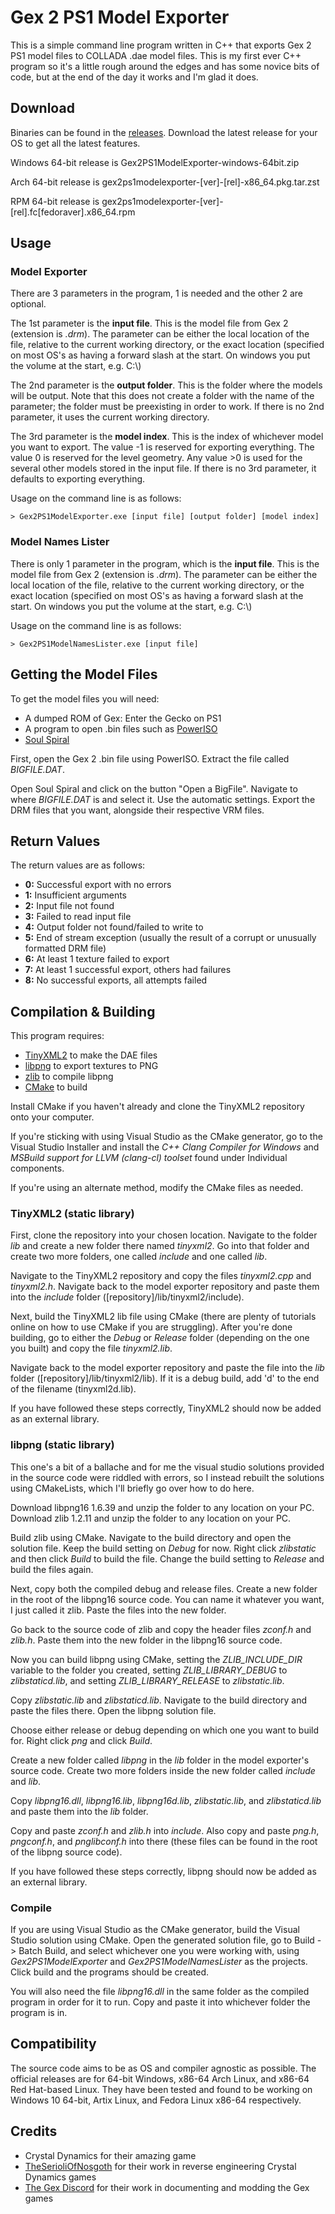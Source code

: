 # Gex 2 PS1 Model Exporter
This is a simple command line program written in C++ that exports Gex 2 PS1 model files to COLLADA .dae model files. This is my first ever C++ program so it's a little rough around the edges and has some novice bits of code, but at the end of the day it works and I'm glad it does.

## Download
Binaries can be found in the [releases](https://github.com/Roboguy420/Gex2PS1ModelExporter/releases). Download the latest release for your OS to get all the latest features.

Windows 64-bit release is Gex2PS1ModelExporter-windows-64bit.zip

Arch 64-bit release is gex2ps1modelexporter-[ver]-[rel]-x86_64.pkg.tar.zst

RPM 64-bit release is gex2ps1modelexporter-[ver]-[rel].fc[fedoraver].x86_64.rpm

## Usage
### Model Exporter
There are 3 parameters in the program, 1 is needed and the other 2 are optional.

The 1st parameter is the **input file**. This is the model file from Gex 2 (extension is _.drm_). The parameter can be either the local location of the file, relative to the current working directory, or the exact location (specified on most OS's as having a forward slash at the start. On windows you put the volume at the start, e.g. C:\\)

The 2nd parameter is the **output folder**. This is the folder where the models will be output. Note that this does not create a folder with the name of the parameter; the folder must be preexisting in order to work. If there is no 2nd parameter, it uses the current working directory.

The 3rd parameter is the **model index**. This is the index of whichever model you want to export. The value -1 is reserved for exporting everything. The value 0 is reserved for the level geometry. Any value >0 is used for the several other models stored in the input file. If there is no 3rd parameter, it defaults to exporting everything.

Usage on the command line is as follows:
```
> Gex2PS1ModelExporter.exe [input file] [output folder] [model index]
```

### Model Names Lister
There is only 1 parameter in the program, which is the **input file**. This is the model file from Gex 2 (extension is _.drm_). The parameter can be either the local location of the file, relative to the current working directory, or the exact location (specified on most OS's as having a forward slash at the start. On windows you put the volume at the start, e.g. C:\\)

Usage on the command line is as follows:
```
> Gex2PS1ModelNamesLister.exe [input file]
```

## Getting the Model Files
To get the model files you will need:
* A dumped ROM of Gex: Enter the Gecko on PS1
* A program to open .bin files such as [PowerISO](https://www.poweriso.com)
* [Soul Spiral](https://github.com/TheSerioliOfNosgoth/SoulSpiral-Official)

First, open the Gex 2 .bin file using PowerISO. Extract the file called _BIGFILE.DAT_.

Open Soul Spiral and click on the button "Open a BigFile". Navigate to where _BIGFILE.DAT_ is and select it. Use the automatic settings. Export the DRM files that you want, alongside their respective VRM files.

## Return Values
The return values are as follows:
* **0:** Successful export with no errors
* **1:** Insufficient arguments
* **2:** Input file not found
* **3:** Failed to read input file
* **4:** Output folder not found/failed to write to
* **5:** End of stream exception (usually the result of a corrupt or unusually formatted DRM file)
* **6:** At least 1 texture failed to export
* **7:** At least 1 successful export, others had failures
* **8:** No successful exports, all attempts failed

## Compilation & Building
This program requires:
* [TinyXML2](https://github.com/leethomason/tinyxml2) to make the DAE files
* [libpng](https://sourceforge.net/projects/libpng/files/) to export textures to PNG
* [zlib](https://sourceforge.net/projects/libpng/files/zlib/) to compile libpng
* [CMake](https://cmake.org) to build

Install CMake if you haven't already and clone the TinyXML2 repository onto your computer.

If you're sticking with using Visual Studio as the CMake generator, go to the Visual Studio Installer and install the _C++ Clang Compiler for Windows_ and _MSBuild support for LLVM (clang-cl) toolset_ found under Individual components.

If you're using an alternate method, modify the CMake files as needed.

### TinyXML2 (static library)
First, clone the repository into your chosen location. Navigate to the folder _lib_ and create a new folder there named _tinyxml2_. Go into that folder and create two more folders, one called _include_ and one called _lib_.

Navigate to the TinyXML2 repository and copy the files _tinyxml2.cpp_ and _tinyxml2.h_. Navigate back to the model exporter repository and paste them into the _include_ folder ([repository]/lib/tinyxml2/include).

Next, build the TinyXML2 lib file using CMake (there are plenty of tutorials online on how to use CMake if you are struggling). After you're done building, go to either the _Debug_ or _Release_ folder (depending on the one you built) and copy the file _tinyxml2.lib_.

Navigate back to the model exporter repository and paste the file into the _lib_ folder ([repository]/lib/tinyxml2/lib). If it is a debug build, add 'd' to the end of the filename (tinyxml2d.lib).

If you have followed these steps correctly, TinyXML2 should now be added as an external library.

### libpng (static library)
This one's a bit of a ballache and for me the visual studio solutions provided in the source code were riddled with errors, so I instead rebuilt the solutions using CMakeLists, which I'll briefly go over how to do here.

Download libpng16 1.6.39 and unzip the folder to any location on your PC. Download zlib 1.2.11 and unzip the folder to any location on your PC.

Build zlib using CMake. Navigate to the build directory and open the solution file. Keep the build setting on _Debug_ for now. Right click _zlibstatic_ and then click _Build_ to build the file. Change the build setting to _Release_ and build the files again.

Next, copy both the compiled debug and release files. Create a new folder in the root of the libpng16 source code. You can name it whatever you want, I just called it zlib. Paste the files into the new folder.

Go back to the source code of zlib and copy the header files _zconf.h_ and _zlib.h_. Paste them into the new folder in the libpng16 source code.

Now you can build libpng using CMake, setting the _ZLIB_INCLUDE_DIR_ variable to the folder you created, setting _ZLIB_LIBRARY_DEBUG_ to _zlibstaticd.lib_, and setting _ZLIB_LIBRARY_RELEASE_ to _zlibstatic.lib_.

Copy _zlibstatic.lib_ and _zlibstaticd.lib_. Navigate to the build directory and paste the files there. Open the libpng solution file.

Choose either release or debug depending on which one you want to build for. Right click _png_ and click _Build_.

Create a new folder called _libpng_ in the _lib_ folder in the model exporter's source code. Create two more folders inside the new folder called _include_ and _lib_.

Copy _libpng16.dll_, _libpng16.lib_, _libpng16d.lib_, _zlibstatic.lib_, and _zlibstaticd.lib_ and paste them into the _lib_ folder.

Copy and paste _zconf.h_ and _zlib.h_ into _include_. Also copy and paste _png.h_, _pngconf.h_, and _pnglibconf.h_ into there (these files can be found in the root of the libpng source code).

If you have followed these steps correctly, libpng should now be added as an external library.

### Compile
If you are using Visual Studio as the CMake generator, build the Visual Studio solution using CMake. Open the generated solution file, go to Build -> Batch Build, and select whichever one you were working with, using _Gex2PS1ModelExporter_ and _Gex2PS1ModelNamesLister_ as the projects. Click build and the programs should be created.

You will also need the file _libpng16.dll_ in the same folder as the compiled program in order for it to run. Copy and paste it into whichever folder the program is in.

## Compatibility
The source code aims to be as OS and compiler agnostic as possible. The official releases are for 64-bit Windows, x86-64 Arch Linux, and x86-64 Red Hat-based Linux. They have been tested and found to be working on Windows 10 64-bit, Artix Linux, and Fedora Linux x86-64 respectively.

## Credits
* Crystal Dynamics for their amazing game
* [TheSerioliOfNosgoth](https://github.com/TheSerioliOfNosgoth) for their work in reverse engineering Crystal Dynamics games
* [The Gex Discord](https://discord.gg/TeA7D4f) for their work in documenting and modding the Gex games
